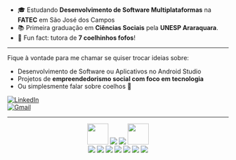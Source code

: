 - 🎓 Estudando **Desenvolvimento de Software Multiplataformas** na **FATEC** em São José dos Campos
- 📚 Primeira graduação em **Ciências Sociais** pela **UNESP Araraquara**.
- 🐇 Fun fact: tutora de **7 coelhinhos fofos**!
---
Fique à vontade para me chamar se quiser trocar ideias sobre:
- Desenvolvimento de Software ou Aplicativos no Android Studio
- Projetos de **empreendedorismo social com foco em tecnologia**
- Ou simplesmente falar sobre coelhos 🐰

[![LinkedIn](https://img.shields.io/badge/LinkedIn-Connect-blue?logo=linkedin)](https://www.linkedin.com/in/heloisa-cardillo-lima/)  
[![Gmail](https://img.shields.io/badge/Gmail-Email-red?logo=gmail)](https://mail.google.com/mail/?view=cm&fs=1&to=heloisacardillo@gmail.com)

---

<div align="center">
   <img src= "https://tse2.mm.bing.net/th?id=OIP.ekT-owngS-VucpKrZ9erGAHaHa&w=474&h=474&c=7" height="48" width="48" /> 
            <img src="https://skillicons.dev/icons?i=kotlin" />
            <img src="https://skillicons.dev/icons?i=androidstudio" /> 
            <img src= "https://tse2.mm.bing.net/th?id=OIP.ekT-owngS-VucpKrZ9erGAHaHa&w=474&h=474&c=7" height="48" width="48" /> 
              <br>
   <img src="https://skillicons.dev/icons?i=python" />
            <img src="https://skillicons.dev/icons?i=mysql" />
            <img src="https://skillicons.dev/icons?i=git" />
            <img src="https://skillicons.dev/icons?i=css" />
            <img src="https://skillicons.dev/icons?i=html" />
            <img src="https://skillicons.dev/icons?i=github" />
            <img src="https://skillicons.dev/icons?i=figma" />
 </div>
